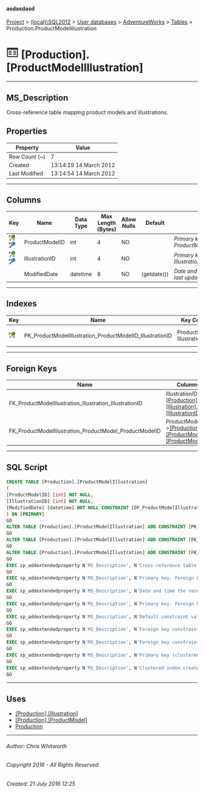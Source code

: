 #### asdasdasd

[Project](../../../../index.md) > [(local)\\SQL2012](../../../index.md) > [User databases](../../index.md) > [AdventureWorks](../index.md) > [Tables](Tables.md) > Production.ProductModelIllustration

# ![Tables](../../../../Images/Table32.png) [Production].[ProductModelIllustration]

---

## <a name="#description"></a>MS_Description

Cross-reference table mapping product models and illustrations.

## <a name="#properties"></a>Properties

| Property | Value |
|---|---|
| Row Count (~) | 7 |
| Created | 13:14:19 14 March 2012 |
| Last Modified | 13:14:54 14 March 2012 |


---

## <a name="#columns"></a>Columns

| Key | Name | Data Type | Max Length (Bytes) | Allow Nulls | Default | Description |
|---|---|---|---|---|---|---|
| [![Cluster Primary Key PK_ProductModelIllustration_ProductModelID_IllustrationID: ProductModelID\IllustrationID](../../../../Images/pkcluster.png)](#indexes)[![Foreign Keys FK_ProductModelIllustration_ProductModel_ProductModelID: [Production].[ProductModel].ProductModelID](../../../../Images/fk.png)](#foreignkeys) | ProductModelID | int | 4 | NO |  | _Primary key. Foreign key to ProductModel.ProductModelID._ |
| [![Cluster Primary Key PK_ProductModelIllustration_ProductModelID_IllustrationID: ProductModelID\IllustrationID](../../../../Images/pkcluster.png)](#indexes)[![Foreign Keys FK_ProductModelIllustration_Illustration_IllustrationID: [Production].[Illustration].IllustrationID](../../../../Images/fk.png)](#foreignkeys) | IllustrationID | int | 4 | NO |  | _Primary key. Foreign key to Illustration.IllustrationID._ |
|  | ModifiedDate | datetime | 8 | NO | (getdate()) | _Date and time the record was last updated._ |


---

## <a name="#indexes"></a>Indexes

| Key | Name | Key Columns | Unique | Description |
|---|---|---|---|---|
| [![Cluster Primary Key PK_ProductModelIllustration_ProductModelID_IllustrationID: ProductModelID\IllustrationID](../../../../Images/pkcluster.png)](#indexes) | PK_ProductModelIllustration_ProductModelID_IllustrationID | ProductModelID, IllustrationID | YES | _Primary key (clustered) constraint_ |


---

## <a name="#foreignkeys"></a>Foreign Keys

| Name | Columns | Description |
|---|---|---|
| FK_ProductModelIllustration_Illustration_IllustrationID | IllustrationID->[[Production].[Illustration].[IllustrationID]](Illustration.md) | _Foreign key constraint referencing Illustration.IllustrationID._ |
| FK_ProductModelIllustration_ProductModel_ProductModelID | ProductModelID->[[Production].[ProductModel].[ProductModelID]](ProductModel.md) | _Foreign key constraint referencing ProductModel.ProductModelID._ |


---

## <a name="#sqlscript"></a>SQL Script

```sql
CREATE TABLE [Production].[ProductModelIllustration]
(
[ProductModelID] [int] NOT NULL,
[IllustrationID] [int] NOT NULL,
[ModifiedDate] [datetime] NOT NULL CONSTRAINT [DF_ProductModelIllustration_ModifiedDate] DEFAULT (getdate())
) ON [PRIMARY]
GO
ALTER TABLE [Production].[ProductModelIllustration] ADD CONSTRAINT [PK_ProductModelIllustration_ProductModelID_IllustrationID] PRIMARY KEY CLUSTERED  ([ProductModelID], [IllustrationID]) ON [PRIMARY]
GO
ALTER TABLE [Production].[ProductModelIllustration] ADD CONSTRAINT [FK_ProductModelIllustration_Illustration_IllustrationID] FOREIGN KEY ([IllustrationID]) REFERENCES [Production].[Illustration] ([IllustrationID])
GO
ALTER TABLE [Production].[ProductModelIllustration] ADD CONSTRAINT [FK_ProductModelIllustration_ProductModel_ProductModelID] FOREIGN KEY ([ProductModelID]) REFERENCES [Production].[ProductModel] ([ProductModelID])
GO
EXEC sp_addextendedproperty N'MS_Description', N'Cross-reference table mapping product models and illustrations.', 'SCHEMA', N'Production', 'TABLE', N'ProductModelIllustration', NULL, NULL
GO
EXEC sp_addextendedproperty N'MS_Description', N'Primary key. Foreign key to Illustration.IllustrationID.', 'SCHEMA', N'Production', 'TABLE', N'ProductModelIllustration', 'COLUMN', N'IllustrationID'
GO
EXEC sp_addextendedproperty N'MS_Description', N'Date and time the record was last updated.', 'SCHEMA', N'Production', 'TABLE', N'ProductModelIllustration', 'COLUMN', N'ModifiedDate'
GO
EXEC sp_addextendedproperty N'MS_Description', N'Primary key. Foreign key to ProductModel.ProductModelID.', 'SCHEMA', N'Production', 'TABLE', N'ProductModelIllustration', 'COLUMN', N'ProductModelID'
GO
EXEC sp_addextendedproperty N'MS_Description', N'Default constraint value of GETDATE()', 'SCHEMA', N'Production', 'TABLE', N'ProductModelIllustration', 'CONSTRAINT', N'DF_ProductModelIllustration_ModifiedDate'
GO
EXEC sp_addextendedproperty N'MS_Description', N'Foreign key constraint referencing Illustration.IllustrationID.', 'SCHEMA', N'Production', 'TABLE', N'ProductModelIllustration', 'CONSTRAINT', N'FK_ProductModelIllustration_Illustration_IllustrationID'
GO
EXEC sp_addextendedproperty N'MS_Description', N'Foreign key constraint referencing ProductModel.ProductModelID.', 'SCHEMA', N'Production', 'TABLE', N'ProductModelIllustration', 'CONSTRAINT', N'FK_ProductModelIllustration_ProductModel_ProductModelID'
GO
EXEC sp_addextendedproperty N'MS_Description', N'Primary key (clustered) constraint', 'SCHEMA', N'Production', 'TABLE', N'ProductModelIllustration', 'CONSTRAINT', N'PK_ProductModelIllustration_ProductModelID_IllustrationID'
GO
EXEC sp_addextendedproperty N'MS_Description', N'Clustered index created by a primary key constraint.', 'SCHEMA', N'Production', 'TABLE', N'ProductModelIllustration', 'INDEX', N'PK_ProductModelIllustration_ProductModelID_IllustrationID'
GO

```


---

## <a name="#uses"></a>Uses

* [[Production].[Illustration]](Illustration.md)
* [[Production].[ProductModel]](ProductModel.md)
* [Production](../Security/Schemas/Production.md)


---

###### Author:  Chris Whitworth

###### Copyright 2016 - All Rights Reserved

###### Created: 21 July 2016 12:25

